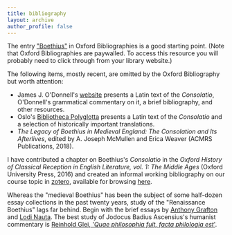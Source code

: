 ```yaml
---
title: bibliography
layout: archive
author_profile: false
---
```


The entry ["Boethius"](http://www.oxfordbibliographies.com/abstract/document/obo-9780195396584/obo-9780195396584-0222.xml?rskey=t6NAa2&result=30) in Oxford Bibliographies is a good starting point.
(Note that Oxford Bibliographies are paywalled. 
To access this resource you will probably need to click through from your library website.) 

The following items, mostly recent, are omitted by the Oxford Bibliography but worth attention: 

* James J. O'Donnell's [website](https://faculty.georgetown.edu/jod/) presents a Latin text of the *Consolatio*, O'Donnell's grammatical commentary on it, a brief bibliography, and other resources. 
* Oslo's [Bibliotheca Polyglotta](https://www2.hf.uio.no/polyglotta/index.php?page=volume&vid=216) presents a Latin text of the *Consolatio* and a selection of historically important translations.
* *The Legacy of Boethius in Medieval England: The Consolation and Its Afterlives*, edited by A. Joseph McMullen and Erica Weaver (ACMRS Publications, 2018).

I have contributed a chapter on Boethius's *Consolatio* in the *Oxford History of Classical Reception in English Literature, vol. 1: The Middle Ages* (Oxford University Press, 2016) 
and created an informal working bibliography on our course topic in [zotero](https://www.zotero.org/), available for browsing [here](https://www.zotero.org/groups/boethius_dcp/items).

Whereas the "medieval Boethius" has been the subject of some half-dozen essay collections in the past twenty years, study of the "Renaissance Boethius" lags far behind. 
Begin with the brief essays by [Anthony Grafton](https://www.zotero.org/groups/268737/boethius_dcp/items/itemKey/J22DBKUF/) 
and [Lodi Nauta](https://www.zotero.org/groups/268737/boethius_dcp/items/itemKey/RBIIP93S/).
The best study of Jodocus Badius Ascensius's humanist commentary is [Reinhold Glei, '*Quae philosophia fuit, facta philologia est*'](https://www.zotero.org/groups/268737/boethius_dcp/items/itemKey/7WF348WS/). 